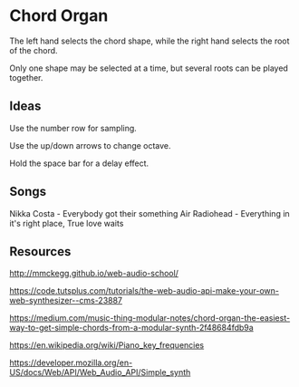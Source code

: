 # Chord Organ

The left hand selects the chord shape, while the right hand selects the root of the chord.

Only one shape may be selected at a time, but several roots can be played together.

## Ideas

Use the number row for sampling.

Use the up/down arrows to change octave.

Hold the space bar for a delay effect.

## Songs

Nikka Costa - Everybody got their something
Air
Radiohead - Everything in it's right place, True love waits

## Resources

http://mmckegg.github.io/web-audio-school/

https://code.tutsplus.com/tutorials/the-web-audio-api-make-your-own-web-synthesizer--cms-23887

https://medium.com/music-thing-modular-notes/chord-organ-the-easiest-way-to-get-simple-chords-from-a-modular-synth-2f48684fdb9a

https://en.wikipedia.org/wiki/Piano_key_frequencies

https://developer.mozilla.org/en-US/docs/Web/API/Web_Audio_API/Simple_synth
